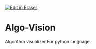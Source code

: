 <p><a target="_blank" href="https://app.eraser.io/workspace/u0Rsf5nmUUdLoqNG3dwz" id="edit-in-eraser-github-link"><img alt="Edit in Eraser" src="https://firebasestorage.googleapis.com/v0/b/second-petal-295822.appspot.com/o/images%2Fgithub%2FOpen%20in%20Eraser.svg?alt=media&amp;token=968381c8-a7e7-472a-8ed6-4a6626da5501"></a></p>

# Algo-Vision
Algorithm visualizer For python language. 





<!--- Eraser file: https://app.eraser.io/workspace/u0Rsf5nmUUdLoqNG3dwz --->